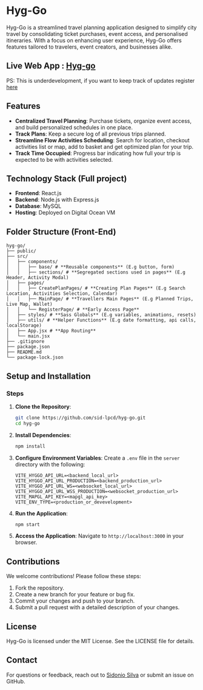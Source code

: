 # Hyg-Go

Hyg-Go is a streamlined travel planning application designed to simplify city travel by consolidating ticket purchases, event access, and personalised itineraries. With a focus on enhancing user experience, Hyg-Go offers features tailored to travelers, event creators, and businesses alike.

## Live Web App : [Hyg-go](https://hyg-go-one.vercel.app/)

PS: This is underdevelopment, if you want to keep track of updates register [here](https://hyg-go-one.vercel.app/register)

## Features

- **Centralized Travel Planning**: Purchase tickets, organize event access, and build personalized schedules in one place.
- **Track Plans**: Keep a secure log of all previous trips planned.
- **Streamline Flow Activities Scheduling**: Search for location, checkout activities list or map, add to basket and get optimized plan for your trip.
- **Track Time Occupied**: Progress bar indicating how full your trip is expected to be with activities selected.

## Technology Stack (Full project)

- **Frontend**: React.js
- **Backend**: Node.js with Express.js
- **Database**: MySQL
- **Hosting**: Deployed on Digital Ocean VM

## Folder Structure (Front-End)
```arduino
hyg-go/
├── public/
├── src/
│   ├── components/
│   │   ├── base/ # **Reusable components** (E.g button, form) 
│   │   ├── sections/ # **Segregated sections used in pages** (E.g Header, Activity Modal)
│   ├── pages/
│   │   ├── CreatePlanPages/ # **Creating Plan Pages** (E.g Search Location, Activities Selection, Calendar)
│   │   ├── MainPage/ # **Travellers Main Pages** (E.g Planned Trips, Live Map, Wallet)
│   │   └── RegisterPage/ # **Early Access Page**
│   ├── styles/ # **Sass Globals** (E.g variables, animations, resets)
│   ├── utils/ # **Helper Functions** (E.g date formatting, api calls, localStorage)
│   ├── App.jsx # **App Routing**
│   └── main.jsx
├── .gitignore
├── package.json
├── README.md
└── package-lock.json
```

## Setup and Installation

### Steps

1. **Clone the Repository**:
   ```bash
   git clone https://github.com/sid-lpcd/hyg-go.git
   cd hyg-go
   ```

2. **Install Dependencies**:
     ```bash
     npm install
     ```

3. **Configure Environment Variables**:
   Create a `.env` file in the `server` directory with the following:
   ```env
   VITE_HYGGO_API_URL=<backend_local_url>
   VITE_HYGGO_API_URL_PRODUCTION=<backend_production_url>
   VITE_HYGGO_API_URL_WS=<websocket_local_url>
   VITE_HYGGO_API_URL_WSS_PRODUCTION=<websocket_production_url>
   VITE_MAPGL_API_KEY=<mapgl_api_key>
   VITE_ENV_TYPE=<production_or_devevelopment>
   ```

4. **Run the Application**:
     ```bash
     npm start
     ```

5. **Access the Application**:
   Navigate to `http://localhost:3000` in your browser.

## Contributions

We welcome contributions! Please follow these steps:

1. Fork the repository.
2. Create a new branch for your feature or bug fix.
3. Commit your changes and push to your branch.
4. Submit a pull request with a detailed description of your changes.

## License

Hyg-Go is licensed under the MIT License. See the LICENSE file for details.

## Contact

For questions or feedback, reach out to [Sidonio Silva](https://github.com/sid-lpcd) or submit an issue on GitHub.
